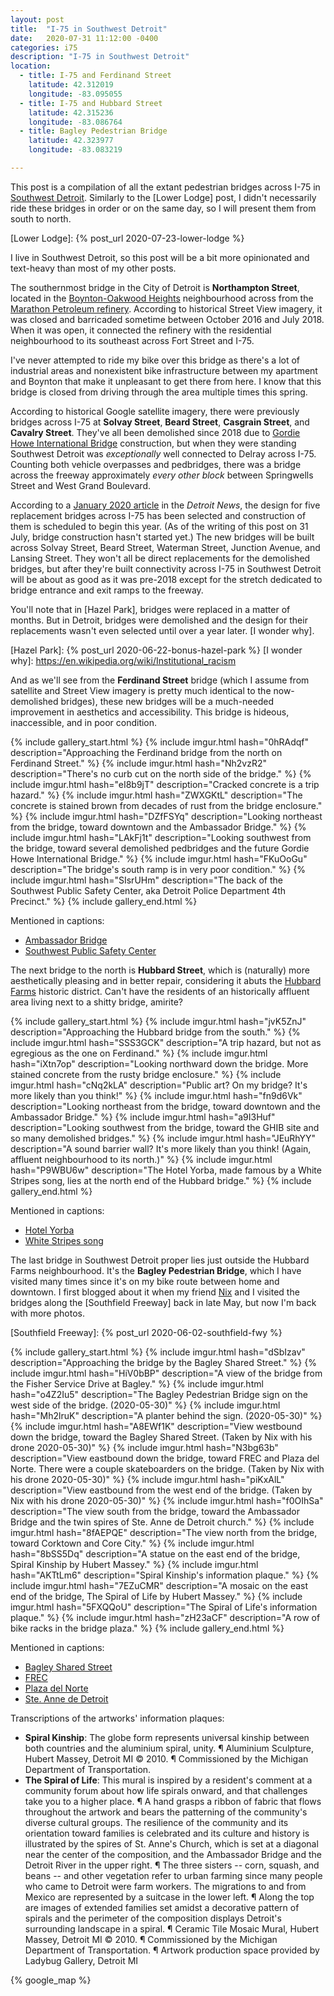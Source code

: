 ```yaml
---
layout: post
title:  "I-75 in Southwest Detroit"
date:   2020-07-31 11:12:00 -0400
categories: i75
description: "I-75 in Southwest Detroit"
location:
  - title: I-75 and Ferdinand Street
    latitude: 42.312019
    longitude: -83.095055
  - title: I-75 and Hubbard Street
    latitude: 42.315236
    longitude: -83.086764
  - title: Bagley Pedestrian Bridge
    latitude: 42.323977
    longitude: -83.083219

---
```


This post is a compilation of all the extant pedestrian bridges across I-75
in [Southwest Detroit]. Similarly to the [Lower Lodge] post, I didn't necessarily ride 
these bridges in order or on the same day, so I will present them from south 
to north.

[Southwest Detroit]: https://visitdetroit.com/southwest-detroit-neighborhood/
[Lower Lodge]: {% post_url 2020-07-23-lower-lodge %}

I live in Southwest Detroit, so this post will be a bit more opinionated 
and text-heavy than most of my other posts.

<!-- fold -->

The southernmost bridge in the City of Detroit is **Northampton Street**, 
located in the [Boynton-Oakwood Heights] neighbourhood across from the 
[Marathon Petroleum refinery]. According to historical Street View imagery, 
it was closed and barricaded sometime between October 2016 and July 2018. 
When it was open, it connected the refinery with the residential neighbourhood 
to its southeast across Fort Street and I-75.

I've never attempted to ride my bike over this bridge as there's a lot of 
industrial areas and nonexistent bike infrastructure between my apartment and
Boynton that make it unpleasant to get there from here. I know that this bridge 
is closed from driving through the area multiple times this spring.

[Boynton-Oakwood Heights]: https://en.wikipedia.org/wiki/Boynton%E2%80%93Oakwood_Heights_(Detroit)
[Marathon Petroleum refinery]: https://en.wikipedia.org/wiki/Boynton%E2%80%93Oakwood_Heights_(Detroit)#Industry

According to historical Google satellite imagery, there were previously bridges 
across I-75 at **Solvay Street**, **Beard Street**, **Casgrain Street**, and 
**Cavalry Street**. They've all been demolished since 2018 
due to [Gordie Howe International Bridge] construction, but when they were standing 
Southwest Detroit was *exceptionally* well connected to Delray across I-75. 
Counting both vehicle overpasses and pedbridges, there was a bridge across the 
freeway approximately *every other block* between Springwells Street and West 
Grand Boulevard. 

[Gordie Howe International Bridge]: https://www.gordiehoweinternationalbridge.com/en

According to a [January 2020 article] in the *Detroit News*, the design for 
five replacement bridges across I-75 has been selected and construction of them 
is scheduled to begin this year. (As of the writing of this post on 31 July, bridge
construction hasn't started yet.) The new bridges will be built across Solvay Street, 
Beard Street, Waterman Street, Junction Avenue, and Lansing Street. They won't all 
be direct replacements for the demolished bridges, but after they're built 
connectivity across I-75 in Southwest Detroit will be about as good as it was 
pre-2018 except for the stretch dedicated to bridge entrance and exit ramps 
to the freeway.

[January 2020 article]: https://www.detroitnews.com/story/news/local/detroit-city/2020/01/09/design-pedestrian-bridges-over-75-detroit-selected/4422143002/

You'll note that in [Hazel Park], bridges were replaced in a matter of months. 
But in Detroit, bridges were demolished and the design for their replacements 
wasn't even selected until over a year later. [I wonder why].

[Hazel Park]: {% post_url 2020-06-22-bonus-hazel-park %}
[I wonder why]: https://en.wikipedia.org/wiki/Institutional_racism

And as we'll see from the **Ferdinand Street** bridge (which I assume from 
satellite and Street View imagery is pretty much identical to the now-demolished 
bridges), these new bridges will be a much-needed improvement in aesthetics and 
accessibility. This bridge is hideous, inaccessible, and in poor condition. 

{% include gallery_start.html %}
{% include imgur.html 
  hash="0hRAdqf" 
  description="Approaching the Ferdinand bridge from the north on Ferdinand Street." %}
{% include imgur.html 
  hash="Nh2vzR2" 
  description="There's no curb cut on the north side of the bridge." %}
{% include imgur.html 
  hash="eI8b9jT" 
  description="Cracked concrete is a trip hazard." %}
{% include imgur.html 
  hash="ZWXGKtL" 
  description="The concrete is stained brown from decades of rust from the bridge enclosure." %}
{% include imgur.html 
  hash="DZfFSYq" 
  description="Looking northeast from the bridge, toward downtown and the Ambassador Bridge." %}
{% include imgur.html 
  hash="LAkFj1t" 
  description="Looking southwest from the bridge, toward several demolished pedbridges and the future Gordie Howe International Bridge." %}
{% include imgur.html 
  hash="FKuOoGu" 
  description="The bridge's south ramp is in very poor condition." %}
{% include imgur.html 
  hash="SIsrUHm" 
  description="The back of the Southwest Public Safety Center, aka Detroit Police Department 4th Precinct." %}
{% include gallery_end.html %}

Mentioned in captions:

 * [Ambassador Bridge](http://www.ambassadorbridge.com/)
 * [Southwest Public Safety Center](https://www.yelp.com/biz/southwest-public-safety-center-detroit)

The next bridge to the north is **Hubbard Street**, which is (naturally)
more aesthetically pleasing and in better repair, considering it abuts the 
[Hubbard Farms] historic district. Can't have the residents of an historically 
affluent area living next to a shitty bridge, amirite?

[Hubbard Farms]: https://en.wikipedia.org/wiki/Hubbard_Farms%2C_Detroit

{% include gallery_start.html %}
{% include imgur.html 
  hash="jvK5ZnJ" 
  description="Approaching the Hubbard bridge from the south." %}
{% include imgur.html 
  hash="SSS3GCK" 
  description="A trip hazard, but not as egregious as the one on Ferdinand." %}
{% include imgur.html 
  hash="iXtn7op" 
  description="Looking northward down the bridge. More stained concrete from the rusty bridge enclosure." %}
{% include imgur.html 
  hash="cNq2kLA" 
  description="Public art? On my bridge? It's more likely than you think!" %}
{% include imgur.html 
  hash="fn9d6Vk" 
  description="Looking northeast from the bridge, toward downtown and the Ambassador Bridge." %}
{% include imgur.html 
  hash="a9I3Huf" 
  description="Looking southwest from the bridge, toward the GHIB site and so many demolished bridges." %}
{% include imgur.html 
  hash="JEuRhYY" 
  description="A sound barrier wall? It's more likely than you think! (Again, affluent neighbourhood to its north.)" %}
{% include imgur.html 
  hash="P9WBU6w" 
  description="The Hotel Yorba, made famous by a White Stripes song, lies at the north end of the Hubbard bridge." %}
{% include gallery_end.html %}

Mentioned in captions: 

 * [Hotel Yorba](https://historicdetroit.org/buildings/hotel-yorba)
 * [White Stripes song](https://www.youtube.com/watch?v=DZPEUyiNcjA)

The last bridge in Southwest Detroit proper lies just outside the Hubbard 
Farms neighbourhood. It's the 
**Bagley Pedestrian Bridge**, which I have visited many times since it's on my 
bike route between home and downtown. I first blogged about it when my friend 
[Nix] and I visited the bridges along the [Southfield Freeway] back in late May, 
but now I'm back with more photos.

[Nix]: https://twitter.nixill.net/
[Southfield Freeway]: {% post_url 2020-06-02-southfield-fwy %}

{% include gallery_start.html %}
{% include imgur.html 
  hash="dSbIzav" 
  description="Approaching the bridge by the Bagley Shared Street." %}
{% include imgur.html 
  hash="HiV0bBP" 
  description="A view of the bridge from the Fisher Service Drive at Bagley." %}
{% include imgur.html 
  hash="o4Z2Iu5" 
  description="The Bagley Pedestrian Bridge sign on the west side of the bridge. (2020-05-30)" %}
{% include imgur.html 
  hash="Mh2lruK" 
  description="A planter behind the sign. (2020-05-30)" %}
{% include imgur.html
  hash="A8EWf1K"
  description="View westbound down the bridge, toward the Bagley Shared Street. (Taken by Nix with his drone 2020-05-30)" %}
{% include imgur.html 
  hash="N3bg63b"
  description="View eastbound down the bridge, toward FREC and Plaza del Norte. There were a couple skateboarders on the bridge. (Taken by Nix with his drone 2020-05-30)" %}
{% include imgur.html 
  hash="piKxAlL" 
  description="View eastbound from the west end of the bridge. (Taken by Nix with his drone 2020-05-30)" %}
{% include imgur.html 
  hash="f0OIhSa" 
  description="The view south from the bridge, toward the Ambassador Bridge and the twin spires of Ste. Anne de Detroit church." %}
{% include imgur.html 
  hash="8fAEPQE" 
  description="The view north from the bridge, toward Corktown and Core City." %}
{% include imgur.html 
  hash="8bSS5Dq" 
  description="A statue on the east end of the bridge, Spiral Kinship by Hubert Massey." %}
{% include imgur.html 
  hash="AKTtLm6" 
  description="Spiral Kinship's information plaque." %}
{% include imgur.html 
  hash="7EZuCMR" 
  description="A mosaic on the east end of the bridge, The Spiral of Life by Hubert Massey." %}
{% include imgur.html 
  hash="5FXQQoU" 
  description="The Spiral of Life's information plaque." %}
{% include imgur.html 
  hash="zH23aCF" 
  description="A row of bike racks in the bridge plaza." %}
{% include gallery_end.html %}

Mentioned in captions:

 * [Bagley Shared Street](https://detroit.curbed.com/2020/1/16/21068713/bagley-street-mexicantown-detroit-shared-street)
 * [FREC](https://www.fordfund.org/FRECSouthwest)
 * [Plaza del Norte](https://www.facebook.com/pages/Plaza-Del-Norte/115952085132134)
 * [Ste. Anne de Detroit](https://ste-anne.org/)

Transcriptions of the artworks' information plaques:

 * **Spiral Kinship**: The globe form represents universal kinship between 
 both countries and the aluminium spiral, unity. &para; Aluminium Sculpture, 
 Hubert Massey, Detroit MI &copy; 2010. &para; Commissioned by the Michigan 
 Department of Transportation.
 * **The Spiral of Life**: This mural is inspired by a resident's comment at a 
 community forum about how life spirals onward, and that challenges take you 
 to a higher place. &para; A hand grasps a ribbon of fabric that flows 
 throughout the artwork and bears the patterning of the community's diverse 
 cultural groups. The resilience of the community and its orientation toward 
 families is celebrated and its culture and history is illustrated by the spires of 
 St. Anne's Church, which is set at a diagonal near the center of the 
 composition, and the Ambassador Bridge and the Detroit River in the upper right.
 &para; The three sisters -- corn, squash, and beans -- and other vegetation 
 refer to urban farming since many people who came to Detroit were farm workers. 
 The migrations to and from Mexico are represented by a suitcase in the lower 
 left. &para; Along the top are images of extended families set amidst a 
 decorative pattern of spirals and the perimeter of the composition displays 
 Detroit's surrounding landscape in a spiral. &para; Ceramic Tile Mosaic Mural, 
 Hubert Massey, Detroit MI &copy; 2010. &para; Commissioned by the Michigan 
 Department of Transportation. &para; Artwork production space provided by 
 Ladybug Gallery, Detroit MI

 {% google_map %}